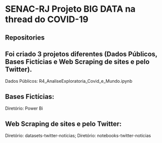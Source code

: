 # SENAC-RJ Projeto BIG DATA na thread do COVID-19

## Repositories

## Foi criado 3 projetos diferentes (Dados Públicos, Bases Fictícias e Web Scraping de sites e pelo Twitter).
Dados Públicos:
R4_AnaliseExploratoria_Covid_e_Mundo.ipynb

## Bases Fictícias:
Diretório: Power Bi


## Web Scraping de sites e pelo Twitter:
Diretório: datasets-twitter-noticias;
Diretório: notebooks-twitter-noticias
